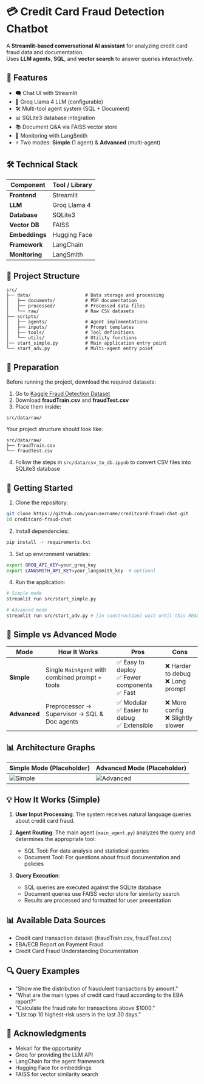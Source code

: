 # 💳 Credit Card Fraud Detection Chatbot

A **Streamlit-based conversational AI assistant** for analyzing credit card fraud data and documentation.  
Uses **LLM agents**, **SQL**, and **vector search** to answer queries interactively.

## 🌟 Features

- 🗨️ Chat UI with Streamlit
- 🧠 Groq Llama 4 LLM (configurable)
- 🛠 Multi-tool agent system (SQL + Document)
- 📊 SQLite3 database integration
- 📚 Document Q&A via FAISS vector store
- 🔎 Monitoring with LangSmith
- ⚡ Two modes: **Simple** (1 agent) & **Advanced** (multi-agent)

## 🛠 Technical Stack

| Component      | Tool / Library |
|---------------|----------------|
| **Frontend**  | Streamlit |
| **LLM**       | Groq Llama 4 |
| **Database**  | SQLite3 |
| **Vector DB** | FAISS |
| **Embeddings**| Hugging Face |
| **Framework** | LangChain |
| **Monitoring**| LangSmith |

## 📁 Project Structure

```
src/
├── data/                    # Data storage and processing
│   ├── documents/           # PDF documentation
│   ├── processed/           # Processed data files
│   └── raw/                 # Raw CSV datasets
├── scripts/
│   ├── agents/              # Agent implementations
│   ├── inputs/              # Prompt templates
│   ├── tools/               # Tool definitions
│   └── utils/               # Utility functions
│── start_simple.py          # Main application entry point
└── start_adv.py             # Multi-agent entry point
```

## 🧰 Preparation

Before running the project, download the required datasets:

1. Go to [Kaggle Fraud Detection Dataset](https://www.kaggle.com/datasets/kartik2112/fraud-detection/data?select=fraud%20dataset)
2. Download **fraudTrain.csv** and **fraudTest.csv**
3. Place them inside:
   
```
src/data/raw/
```

Your project structure should look like:

```
src/data/raw/
├── fraudTrain.csv
└── fraudTest.csv
```

4. Follow the steps in `src/data/csv_to_db.ipynb` to convert CSV files into SQLite3 database


## 🚀 Getting Started

1. Clone the repository:

```bash
git clone https://github.com/yourusername/creditcard-fraud-chat.git
cd creditcard-fraud-chat
```

2. Install dependencies:

```bash
pip install -r requirements.txt
```

3. Set up environment variables:

```bash
export GROQ_API_KEY=your_groq_key
export LANGSMITH_API_KEY=your_langsmith_key  # optional
```

4. Run the application:

```bash
# Simple mode
streamlit run src/start_simple.py

# Advanced mode
streamlit run src/start_adv.py # [in construction] wait until this README.md gets updated again
```

## 🧠 Simple vs Advanced Mode

| Mode           | How It Works                                   | Pros                              | Cons                                |
|---------------|-----------------------------------------------|----------------------------------|------------------------------------|
| **Simple**    | Single `MainAgent` with combined prompt + tools | ✅ Easy to deploy<br>✅ Fewer components<br>✅ Fast | ❌ Harder to debug<br>❌ Long prompt |
| **Advanced**  | Preprocessor → Supervisor → SQL & Doc agents    | ✅ Modular<br>✅ Easier to debug<br>✅ Extensible | ❌ More config<br>❌ Slightly slower |

## 📊 Architecture Graphs

| Simple Mode (Placeholder) | Advanced Mode (Placeholder) |
|-------------|---------------|
| ![Simple](https://i.pinimg.com/474x/16/3d/cb/163dcb920d747eb5e11490f8551561b8.jpg) | ![Advanced](https://camo.githubusercontent.com/3396240bff15f09c0c6ab76bc471043812867b5d2ee8fc9588da0f3785b8feef/68747470733a2f2f692e70696e696d672e636f6d2f343734782f64342f63612f64332f64346361643363653832393165393735393633313036643665353966333239362e6a7067) |

## 💡 How It Works (Simple)

1. **User Input Processing**: The system receives natural language queries about credit card fraud.

2. **Agent Routing**: The main agent (`main_agent.py`) analyzes the query and determines the appropriate tool:
   - SQL Tool: For data analysis and statistical queries
   - Document Tool: For questions about fraud documentation and policies

3. **Query Execution**:
   - SQL queries are executed against the SQLite database
   - Document queries use FAISS vector store for similarity search
   - Results are processed and formatted for user presentation

## 📊 Available Data Sources

- Credit card transaction dataset (fraudTrain.csv, fraudTest.csv)
- EBA/ECB Report on Payment Fraud
- Credit Card Fraud Understanding Documentation

## 🔍 Query Examples

- "Show me the distribution of fraudulent transactions by amount."
- "What are the main types of credit card fraud according to the EBA report?"
- "Calculate the fraud rate for transactions above $1000."
- "List top 10 highest-risk users in the last 30 days."

## 🙏 Acknowledgments

- Mekari for the opportunity
- Groq for providing the LLM API
- LangChain for the agent framework
- Hugging Face for embeddings
- FAISS for vector similarity search

